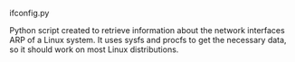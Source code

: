 ifconfig.py

Python script created to retrieve information about the network interfaces ARP of a Linux system. It uses sysfs and procfs to get the necessary data, so it should work on most Linux distributions.
